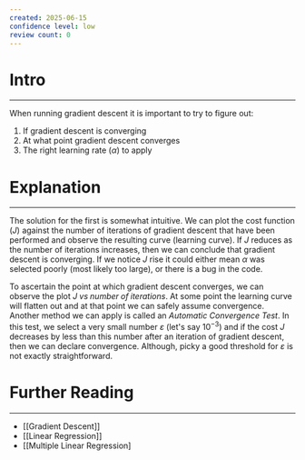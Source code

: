 ```yaml
---
created: 2025-06-15
confidence level: low
review count: 0
---
```

# Intro
---
When running gradient descent it is important to try to figure out:
1. If gradient descent is converging
2. At what point gradient descent converges
3. The right learning rate $(\alpha)$ to apply

# Explanation
---
The solution for the first is somewhat intuitive. We can plot the cost function $(J)$ against the number of iterations of gradient descent that have been performed and observe the resulting curve (learning curve). If $J$ reduces as the number of iterations increases, then we can conclude that gradient descent is converging. If we notice $J$ rise it could either mean $\alpha$ was selected poorly (most likely too large), or there is a bug in the code.

To ascertain the point at which gradient descent converges, we can observe the plot $J \; vs \; number \; of \; iterations$. At some point the learning curve will flatten out and at that point we can safely assume convergence. Another method we can apply is called an _Automatic Convergence Test_. In this test, we select a very small number $\varepsilon$ (let's say $10^{-3}$) and if the cost $J$ decreases by less than this number after an iteration of gradient descent, then we can declare convergence. Although, picky a good threshold for $\varepsilon$ is not exactly straightforward.

# Further  Reading
---
- [[Gradient Descent]]
- [[Linear Regression]]
- [[Multiple Linear Regression]